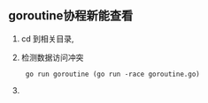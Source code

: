 ## goroutine协程新能查看

1. cd 到相关目录,
2. 检测数据访问冲突

        go run goroutine (go run -race goroutine.go)
3. 